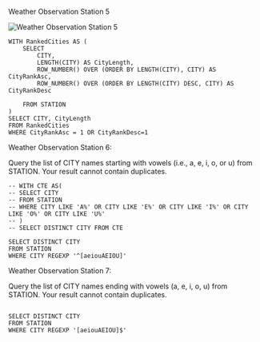 Weather Observation Station 5

![Weather Observation Station 5](https://github.com/sahil0/Azure-Data-Engineering/assets/22682814/4db45ef2-bc7a-4513-9e5e-e7302081db39)



```
WITH RankedCities AS (
    SELECT 
        CITY,
        LENGTH(CITY) AS CityLength,
        ROW_NUMBER() OVER (ORDER BY LENGTH(CITY), CITY) AS CityRankAsc,
        ROW_NUMBER() OVER (ORDER BY LENGTH(CITY) DESC, CITY) AS CityRankDesc

    FROM STATION
)
SELECT CITY, CityLength
FROM RankedCities
WHERE CityRankAsc = 1 OR CityRankDesc=1
```
Weather Observation Station 6:

Query the list of CITY names starting with vowels (i.e., a, e, i, o, or u) from STATION. Your result cannot contain duplicates.

```
-- WITH CTE AS(
-- SELECT CITY
-- FROM STATION
-- WHERE CITY LIKE 'A%' OR CITY LIKE 'E%' OR CITY LIKE 'I%' OR CITY LIKE 'O%' OR CITY LIKE 'U%'
-- )
-- SELECT DISTINCT CITY FROM CTE

SELECT DISTINCT CITY
FROM STATION
WHERE CITY REGEXP '^[aeiouAEIOU]'
```
Weather Observation Station 7:

Query the list of CITY names ending with vowels (a, e, i, o, u) from STATION. Your result cannot contain duplicates.

```

SELECT DISTINCT CITY
FROM STATION
WHERE CITY REGEXP '[aeiouAEIOU]$'

```


